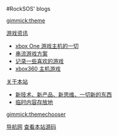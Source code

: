 #RockSOS' blogs

<!--
  -- Default theme
  -- (Read: http://dynalon.github.io/mdwiki/#!customizing.md#Theme_chooser)
  -- [gimmick:theme](flatly)
  * ### 人生
  * [人生十项](1life/notfound.md)
  
  * ### 爱情、婚姻、（原生）家庭、亲子
  * [爱情](1life/notfound.md)

  * ### 人际关系
  * [人生](1life/movie.md)
  
-->

[gimmick:theme](flatly)

[游戏资讯]()

  * [xbox One 游戏主机的一切](blog/3games/xbox1s.md)  
  * [串流游戏方案](blog/3games/streamgame.md)
  * [记录一些喜欢的游戏](blog/3games/like-games.md)
  * [xbox360 主机游戏](blog/3games/xbox360.md)  


[关于本站]()
  
  * [新技术、新产品、新思维、一切新的东西](blog/9about/fresh.md)
  * [临时内容存放地](blog/9about/temp.md)
  

[gimmick:themechooser](切换显示模板)

[导航网](https://yfwow.xyz)
[查看本站源码](https://github.com/rockersos/rockersos.github.io)

<!--
[gimmick:Disqus](limin-mblogs)
-->
